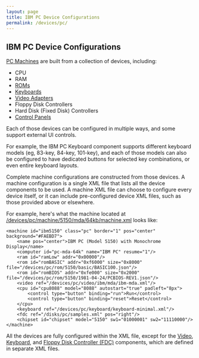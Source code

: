 ```yaml
---
layout: page
title: IBM PC Device Configurations
permalink: /devices/pc/
---
```


IBM PC Device Configurations
---

[PC Machines](machine/) are built from a collection of devices, including:

* CPU
* RAM
* [ROMs](rom/)
* [Keyboards](keyboard/)
* [Video Adapters](video/)
* Floppy Disk Controllers
* Hard Disk (Fixed Disk) Controllers
* [Control Panels](panel/)

Each of those devices can be configured in multiple ways, and some support external UI controls.

For example, the IBM PC Keyboard component supports different keyboard models (eg, 83-key, 84-key, 101-key),
and each of those models can also be configured to have dedicated buttons for selected key combinations,
or even entire keyboard layouts.

Complete machine configurations are constructed from those devices.  A machine configuration is a single XML file
that lists all the device components to be used.  A machine XML file can choose to configure every device itself,
or it can include pre-configured device XML files, such as those provided above or elsewhere.

For example, here's what the machine located at
[/devices/pc/machine/5150/mda/64kb/machine.xml](/devices/pc/machine/5150/mda/64kb/machine.xml) looks like:

	<machine id="ibm5150" class="pc" border="1" pos="center" background="#FAEBD7">
		<name pos="center">IBM PC (Model 5150) with Monochrome Display</name>
		<computer id="pc-mda-64k" name="IBM PC" resume="1"/>
		<ram id="ramLow" addr="0x00000"/>
		<rom id="romBASIC" addr="0xf6000" size="0x8000" file="/devices/pc/rom/5150/basic/BASIC100.json"/>
		<rom id="romBIOS" addr="0xfe000" size="0x2000" file="/devices/pc/rom/5150/1981-04-24/PCBIOS-REV1.json"/>
		<video ref="/devices/pc/video/ibm/mda/ibm-mda.xml"/>
		<cpu id="cpu8088" model="8088" autostart="true" padleft="8px">
			<control type="button" binding="run">Run</control>
			<control type="button" binding="reset">Reset</control>
		</cpu>
		<keyboard ref="/devices/pc/keyboard/keyboard-minimal.xml"/>
		<fdc ref="/disks/pc/samples.xml" pos="right"/>
		<chipset id="chipset" model="5150" sw1="01000001" sw2="11110000"/>
	</machine>

All the devices are fully configured within the XML file, except for the [Video](/docs/pcjs/video/),
[Keyboard](/docs/pcjs/keyboard/), and [Floppy Disk Controller (FDC)](/docs/pcjs/fdc/) components, which are defined
in separate XML files.
